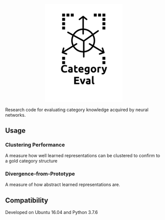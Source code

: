 <div align="center">
 <img src="images/logo.png" width="250"> 
</div>

Research code for evaluating category knowledge acquired by neural networks.

## Usage

### Clustering Performance

A measure how well learned representations can be clustered to confirm to a gold category structure

### Divergence-from-Prototype

A measure of how abstract learned representations are.

## Compatibility

Developed on Ubuntu 16.04 and Python 3.7.6